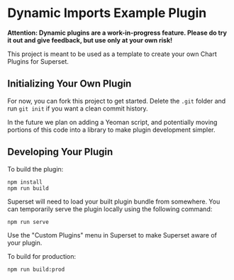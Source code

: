 # Dynamic Imports Example Plugin

**Attention: Dynamic plugins are a work-in-progress feature. Please do try it out and give feedback, but use only at your own risk!**

This project is meant to be used as a template to create your own Chart Plugins for Superset.

## Initializing Your Own Plugin

For now, you can fork this project to get started. Delete the `.git` folder and run `git init` if you want a clean commit history.

In the future we plan on adding a Yeoman script, and potentially moving portions of this code into a library to make plugin development simpler.

## Developing Your Plugin

To build the plugin:

```shell
npm install
npm run build
```

Superset will need to load your built plugin bundle from somewhere. You can temporarily serve the plugin locally using the following command:

```shell
npm run serve
```

Use the "Custom Plugins" menu in Superset to make Superset aware of your plugin.

To build for production:

```shell
npm run build:prod
```
